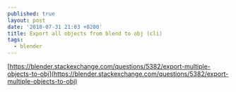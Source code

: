 ```yaml
---
published: true
layout: post
date: '2018-07-31 21:03 +0200'
title: Export all objects from blend to obj (cli)
tags:
  - blender
---
```

[https://blender.stackexchange.com/questions/5382/export-multiple-objects-to-obj](https://blender.stackexchange.com/questions/5382/export-multiple-objects-to-obj)
